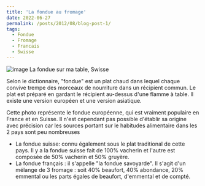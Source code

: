 ```yaml
---
title: 'La fondue au fromage'
date: 2022-06-27
permalink: /posts/2012/08/blog-post-1/
tags:
  - Fondue
  - Fromage
  - Francais
  - Swisse
---
```

![image](https://github.com/user-attachments/assets/f4f10d66-5e74-4320-9391-d2e858d40c52)
La fondue sur ma table, Swisse 

Selon le dictionnaire, "fondue" est un plat chaud dans lequel chaque convive trempe des morceaux de nourriture dans un récipient commun. Le plat est préparé en gardant le récipient au-dessus d'une flamme à table. Il existe une version européen et une version asiatique.

Cette photo représente le fondue européenne, qui est vraiment populaire en France et en Suisse. Il n'est cependant pas possible d'établir sa origine avec précision car les sources portant sur le habitudes alimentaire dans les 2 pays sont peu nombreuses
- La fondue suisse: connu également sous le plat traditional de cette pays. Il y a la fondue suisse fait de 100% vacherin et l'autre est composée de 50% vacherin et 50% gruyère.
- La fondue français : il s'appelle "la fondue savoyarde". Il s'agit d'un mélange de 3 fromage : soit 40% beaufort, 40% abondance, 20% emmental ou les parts égales de beaufort, d'emmental et de compté.
